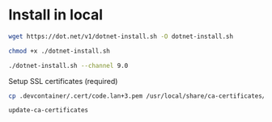 # Install in local

```sh
wget https://dot.net/v1/dotnet-install.sh -O dotnet-install.sh

chmod +x ./dotnet-install.sh

./dotnet-install.sh --channel 9.0
```

Setup SSL certificates (required)

```sh
cp .devcontainer/.cert/code.lan+3.pem /usr/local/share/ca-certificates/code.lan+3.crt

update-ca-certificates
```
